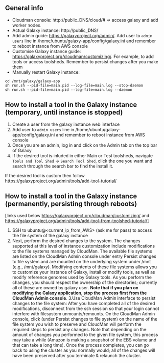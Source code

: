 ## General info

* Cloudman console: http://public_DNS/cloud/# => access galaxy and add worker nodes.
* Actual Galaxy instance: http://public_DNS/
* Add admin guide: https://galaxyproject.org/admin/. Add user to ```admin users``` line in /home/ubuntu/galaxy-app/config/galaxy.ini and remember to reboot instance from AWS console
* Customise Galaxy instance guide: https://galaxyproject.org/cloudman/customizing/. For example, to add tools or access toolsheds. Remember to persist changes after you make them
* Manually restart Galaxy instance: 
```sudo su galaxy
cd /mnt/galaxy/galaxy-app
sh run.sh --pid-file=main.pid --log-file=main.log --stop-daemon
sh run.sh --pid-file=main.pid --log-file=main.log --daemon
```

## How to install a tool in the Galaxy instance (temporary, until instance is stopped)

1. Create a user from the galaxy instance web interface
2. Add user to ```admin users``` line in /home/ubuntu/galaxy-app/config/galaxy.ini and remember to reboot instance from AWS console
3. Once you are an admin, log in and click on the Admin tab on the top bar of Galaxy
4. If the desired tool is inluded in either Main or Test toolsheds, navigate ```Tools and Tool Shed``` -> ```Search Tool Shed```, click the one you want and search through the search bar to find the install it.

If the desired tool is custom then follow https://galaxyproject.org/admin/tools/add-tool-tutorial/

## How to install a tool in the Galaxy instance (permanently, persisting through reboots)

[links used below https://galaxyproject.org/cloudman/customizing/ and https://galaxyproject.org/admin/tools/add-tool-from-toolshed-tutorial/]

1. SSH to ubuntu@<current_ip_from_AWS> (ask me for pass) to access the file system of the galaxy instance
2. Next, perform the desired changes to the system. The changes supported at this level of instance customization include modifications to the file systems managed by CloudMan. The available file systems are listed on the CloudMan Admin console under entry Persist changes to file system and are mounted on the underlying system under /mnt (e.g., /mnt/galaxy). Modifying contents of these file systems allows you to customize your instance of Galaxy, install or modify tools, as well as modify reference genomes used by Galaxy tools. As you perform the changes, you should respect the ownership of the directories; currently all of these are owned by galaxy user. **Note that if you plan on modifying the Galaxy application, stop the process first from the CloudMan Admin console**.
3.Use CloudMan Admin interface to persist changes to the file system: After you have completed all of the desired modifications, disconnect from the ssh session so that your login cannot interfere with filesystem unmounts/remounts. On the CloudMan Admin console, click (under Persist changes to file system) on the name of the file system you wish to preserve and CloudMan will perform the required steps to persist any changes. Note that depending on the amount of changes you performed to the given file system, this process may take a while (Amazon is making a snapshot of the EBS volume and that can take a long time). Once the process completes, you can go back to using the cluster as you normally would; all of the changes will have been preserved after you terminate & relaunch the cluster.
